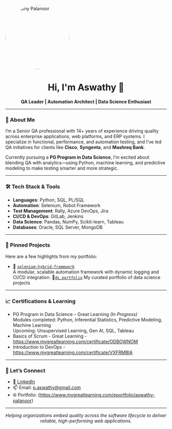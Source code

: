 <p align="Left">
  <img src="https://avatars.githubusercontent.com/u/233028199?v=4" alt="Aswathy Palanoor" width="200" height="200" style="border-radius: 50%;"/>
</p>


<h1 align="center">Hi, I'm Aswathy 👋</h1>
<p align="center"><strong>QA Leader | Automation Architect | Data Science Enthusiast</strong></p>

---

### 💼 About Me

I’m a Senior QA professional with 14+ years of experience driving quality across enterprise applications, web platforms, and ERP systems. I specialize in functional, performance, and automation testing, and I’ve led QA initiatives for clients like **Cisco**, **Syngenta**, and **Mashreq Bank**.

Currently pursuing a **PG Program in Data Science**, I’m excited about blending QA with analytics—using Python, machine learning, and predictive modeling to make testing smarter and more strategic.

---

### 🛠️ Tech Stack & Tools

- **Languages**: Python, SQL, PL/SQL
- **Automation**: Selenium, Robot Framework
- **Test Management**: Rally, Azure DevOps, Jira
- **CI/CD & DevOps**: GitLab, Jenkins
- **Data Science**: Pandas, NumPy, Scikit-learn, Tableau
- **Databases**: Oracle, SQL Server, MongoDB

---

### 📌 Pinned Projects

Here are a few highlights from my portfolio:

- 🔧 [`selenium-hybrid-framework`](https://github.com/aswathypalanoor/my_works)  
  A modular, scalable automation framework with dynamic logging and CI/CD integration.
  🔧[`ds_portfolio`](https://github.com/aswathypalanoor/ds_portfolio)
  My curated portfolio of data science projects

---

### 📈 Certifications & Learning

- PG Program in Data Science – Great Learning *(In Progress)*  
  Modules completed: Python, Inferential Statistics, Predictive Modeling, Machine Learning  
  Upcoming: Unsupervised Learning, Gen AI, SQL, Tableau
- Basics of Scrum - Great Learning - https://www.mygreatlearning.com/certificate/ODBOWNOM
- Introduction to DevOps - https://www.mygreatlearning.com/certificate/VXFRMBIA
---

### 🤝 Let’s Connect

- 💼 [LinkedIn](https://www.linkedin.com/in/aswathy-palanoor-47723598)  
- 📫 Email: p.aswathy@gmail.com
- 🌐 Portfolio: (https://www.mygreatlearning.com/eportfolio/aswathy-palanoor)

---

<p align="center">
  <em>Helping organizations embed quality across the software lifecycle to deliver reliable, high-performing web applications.</em>
</p>

